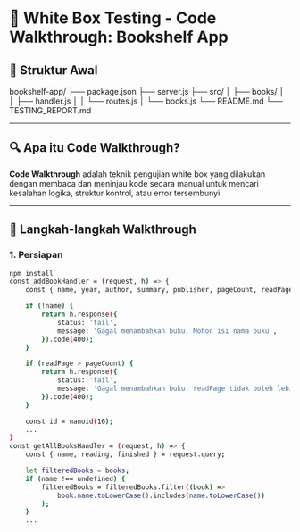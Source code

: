 # 🧪 White Box Testing - Code Walkthrough: Bookshelf App

## 📂 Struktur Awal

bookshelf-app/
├── package.json
├── server.js
├── src/
│   ├── books/
│   │   ├── handler.js
│   │   └── routes.js
│   └── books.js
└── README.md
└── TESTING_REPORT.md

---

## 🔍 Apa itu Code Walkthrough?

**Code Walkthrough** adalah teknik pengujian white box yang dilakukan dengan membaca dan meninjau kode secara manual untuk mencari kesalahan logika, struktur kontrol, atau error tersembunyi.

---

## 🔧 Langkah-langkah Walkthrough

### 1. Persiapan

```bash
npm install
const addBookHandler = (request, h) => {
    const { name, year, author, summary, publisher, pageCount, readPage, reading } = request.payload;

    if (!name) {
        return h.response({
            status: 'fail',
            message: 'Gagal menambahkan buku. Mohon isi nama buku',
        }).code(400);
    }

    if (readPage > pageCount) {
        return h.response({
            status: 'fail',
            message: 'Gagal menambahkan buku. readPage tidak boleh lebih besar dari pageCount',
        }).code(400);
    }

    const id = nanoid(16);
    ...
}
const getAllBooksHandler = (request, h) => {
    const { name, reading, finished } = request.query;

    let filteredBooks = books;
    if (name !== undefined) {
        filteredBooks = filteredBooks.filter((book) =>
            book.name.toLowerCase().includes(name.toLowerCase())
        );
    }
    ...
